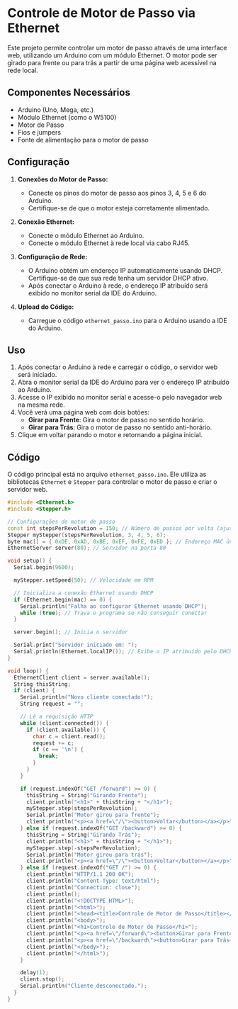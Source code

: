 # Controle de Motor de Passo via Ethernet

Este projeto permite controlar um motor de passo através de uma interface web, utilizando um Arduino com um módulo Ethernet. O motor pode ser girado para frente ou para trás a partir de uma página web acessível na rede local.

## Componentes Necessários

- Arduino (Uno, Mega, etc.)
- Módulo Ethernet (como o W5100)
- Motor de Passo
- Fios e jumpers
- Fonte de alimentação para o motor de passo

## Configuração

1. **Conexões do Motor de Passo:**
   - Conecte os pinos do motor de passo aos pinos 3, 4, 5 e 6 do Arduino.
   - Certifique-se de que o motor esteja corretamente alimentado.

2. **Conexão Ethernet:**
   - Conecte o módulo Ethernet ao Arduino.
   - Conecte o módulo Ethernet à rede local via cabo RJ45.

3. **Configuração de Rede:**
   - O Arduino obtém um endereço IP automaticamente usando DHCP. Certifique-se de que sua rede tenha um servidor DHCP ativo.
   - Após conectar o Arduino à rede, o endereço IP atribuído será exibido no monitor serial da IDE do Arduino.

4. **Upload do Código:**
   - Carregue o código `ethernet_passo.ino` para o Arduino usando a IDE do Arduino.

## Uso

1. Após conectar o Arduino à rede e carregar o código, o servidor web será iniciado.
2. Abra o monitor serial da IDE do Arduino para ver o endereço IP atribuído ao Arduino.
3. Acesse o IP exibido no monitor serial e acesse-o pelo navegador web na mesma rede.
4. Você verá uma página web com dois botões:
   - **Girar para Frente**: Gira o motor de passo no sentido horário.
   - **Girar para Trás**: Gira o motor de passo no sentido anti-horário.
5. Clique em voltar parando o motor e retornando a página inicial.

## Código

O código principal está no arquivo `ethernet_passo.ino`. Ele utiliza as bibliotecas `Ethernet` e `Stepper` para controlar o motor de passo e criar o servidor web.

```cpp
#include <Ethernet.h>
#include <Stepper.h>

// Configurações do motor de passo
const int stepsPerRevolution = 150; // Número de passos por volta (ajuste conforme seu motor)
Stepper myStepper(stepsPerRevolution, 3, 4, 5, 6);
byte mac[] = { 0xDE, 0xAD, 0xBE, 0xEF, 0xFE, 0xED }; // Endereço MAC único
EthernetServer server(80); // Servidor na porta 80

void setup() {
  Serial.begin(9600);

  myStepper.setSpeed(50); // Velocidade em RPM

  // Inicializa a conexão Ethernet usando DHCP
  if (Ethernet.begin(mac) == 0) {
    Serial.println("Falha ao configurar Ethernet usando DHCP");
    while (true); // Trava o programa se não conseguir conectar
  }

  server.begin(); // Inicia o servidor

  Serial.print("Servidor iniciado em: ");
  Serial.println(Ethernet.localIP()); // Exibe o IP atribuído pelo DHCP
}

void loop() {
  EthernetClient client = server.available();
  String thisString;
  if (client) {
    Serial.println("Novo cliente conectado!");
    String request = "";

    // Lê a requisição HTTP
    while (client.connected()) {
      if (client.available()) {
        char c = client.read();
        request += c;
        if (c == '\n') { 
          break;
        }
      }
    }

    if (request.indexOf("GET /forward") >= 0) {
      thisString = String("Girando Frente");
      client.println("<h1>" + thisString + "</h1>");
      myStepper.step(stepsPerRevolution);
      Serial.println("Motor girou para frente");
      client.println("<p><a href=\"/\"><button>Voltar</button></a></p>");
    } else if (request.indexOf("GET /backward") >= 0) {
      thisString = String("Girando Trás");
      client.println("<h1>" + thisString + "</h1>");
      myStepper.step(-stepsPerRevolution);
      Serial.println("Motor girou para trás");
      client.println("<p><a href=\"/\"><button>Voltar</button></a></p>");
    } else if (request.indexOf("GET /") >= 0) {
      client.println("HTTP/1.1 200 OK");
      client.println("Content-Type: text/html");
      client.println("Connection: close");
      client.println();
      client.println("<!DOCTYPE HTML>");
      client.println("<html>");
      client.println("<head><title>Controle de Motor de Passo</title></head>");
      client.println("<body>");
      client.println("<h1>Controle de Motor de Passo</h1>");
      client.println("<p><a href=\"/forward\"><button>Girar para Frente</button></a></p>");
      client.println("<p><a href=\"/backward\"><button>Girar para Trás</button></a></p>");
      client.println("</body>");
      client.println("</html>");
    }

    delay(1);
    client.stop();
    Serial.println("Cliente desconectado.");
  }
}
